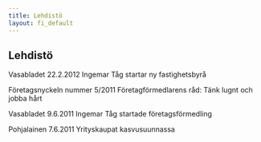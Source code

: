 ```yaml
---
title: Lehdistö
layout: fi_default
---
```


## Lehdistö

Vasabladet 22.2.2012
Ingemar Tåg startar ny fastighetsbyrå

Företagsnyckeln nummer 5/2011
Företagförmedlarens råd: Tänk lugnt och jobba hårt

Vasabladet 9.6.2011
Ingemar Tåg startade företagsförmedling

Pohjalainen 7.6.2011
Yrityskaupat kasvusuunnassa
